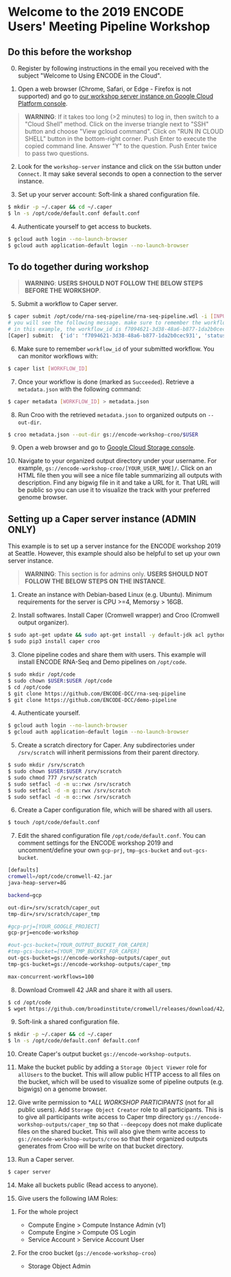 # Welcome to the 2019 ENCODE Users' Meeting Pipeline Workshop

## Do this before the workshop

0. Register by following instructions in the email you received with the subject "Welcome to Using ENCODE in the Cloud".

1. Open a web browser (Chrome, Safari, or Edge - Firefox is not supported) and go to [our workshop server instance on Google Cloud Platform console](https://console.cloud.google.com/compute/instancesDetail/zones/us-west1-b/instances/workshop-server?project=encode-workshop).

> **WARNING**: If it takes too long (>2 minutes) to log in, then switch to a "Cloud Shell" method. Click on the inverse triangle next to "SSH" button and choose "View gcloud command". Click on "RUN IN CLOUD SHELL" button in the bottom-right corner. Push Enter to execute the copied command line. Answer "Y" to the question. Push Enter twice to pass two questions.

2. Look for the `workshop-server` instance and click on the `SSH` button under `Connect`.  It may sake several seconds to open a connection to the server instance.

3. Set up your server account:  Soft-link a shared configuration file.
```bash
$ mkdir -p ~/.caper && cd ~/.caper
$ ln -s /opt/code/default.conf default.conf
```

4. Authenticate yourself to get access to buckets.
```bash
$ gcloud auth login --no-launch-browser
$ gcloud auth application-default login --no-launch-browser
```

## To do together during workshop

> **WARNING**: **USERS SHOULD NOT FOLLOW THE BELOW STEPS BEFORE THE WORKSHOP**.

5. Submit a workflow to Caper server.
```bash
$ caper submit /opt/code/rna-seq-pipeline/rna-seq-pipeline.wdl -i [INPUT_JSON]
# you will see the following message. make sure to remember the workflow_id
# in this example, the workflow_id is f7094621-3d38-48a6-b877-1da2b0cec931
[Caper] submit:  {'id': 'f7094621-3d38-48a6-b877-1da2b0cec931', 'status': 'Submitted'}
```

6. Make sure to remember `workflow_id` of your submitted workflow. You can monitor workflows with:
```bash
$ caper list [WORKFLOW_ID]
```

7. Once your workflow is done (marked as `Succeeded`). Retrieve a `metadata.json` with the following command:
```bash
$ caper metadata [WORKFLOW_ID] > metadata.json
```

8. Run Croo with the retrieved `metadata.json` to organized outputs on `--out-dir`.
```bash
$ croo metadata.json --out-dir gs://encode-workshop-croo/$USER
```

9. Open a web browser and go to [Google Cloud Storage console](https://console.cloud.google.com/storage/browser/encode-workshop-croo/?project=encode-workshop&folder=true&organizationId=true).

10. Navigate to your organized output directory under your username. For example, `gs://encode-workshop-croo/[YOUR_USER_NAME]/`. Click on an HTML file then you will see a nice file table summarizing all outputs with description. Find any bigwig file in it and take a URL for it. That URL will be public so you can use it to visualize the track with your preferred genome browser.


## Setting up a Caper server instance (ADMIN ONLY)

This example is to set up a server instance for the ENCODE workshop 2019 at Seattle. However, this example should also be helpful to set up your own server instance.

> **WARNING**: This section is for admins only. **USERS SHOULD NOT FOLLOW THE BELOW STEPS ON THE INSTANCE**.

1. Create an instance with Debian-based Linux (e.g. Ubuntu). Minimum requirements for the server is CPU >=4, Memorsy > 16GB.

2. Install softwares. Install Caper (Cromwell wrapper) and Croo (Cromwell output organizer).
```bash
$ sudo apt-get update && sudo apt-get install -y default-jdk acl python3 python3-pip git wget curl htop
$ sudo pip3 install caper croo
```

3. Clone pipeline codes and share them with users. This example will install ENCODE RNA-Seq and Demo pipelines on `/opt/code`.
```bash
$ sudo mkdir /opt/code
$ sudo chown $USER:$USER /opt/code
$ cd /opt/code
$ git clone https://github.com/ENCODE-DCC/rna-seq-pipeline
$ git clone https://github.com/ENCODE-DCC/demo-pipeline
```

4. Authenticate yourself.
```bash
$ gcloud auth login --no-launch-browser
$ gcloud auth application-default login --no-launch-browser
```

5. Create a scratch directory for Caper. Any subdirectories under `/srv/scratch` will inherit permissions from their parent directory.
```bash
$ sudo mkdir /srv/scratch
$ sudo chown $USER:$USER /srv/scratch
$ sudo chmod 777 /srv/scratch
$ sudo setfacl -d -m u::rwx /srv/scratch
$ sudo setfacl -d -m g::rwx /srv/scratch
$ sudo setfacl -d -m o::rwx /srv/scratch
```

6. Create a Caper configuration file, which will be shared with all users.
```bash
$ touch /opt/code/default.conf
```

7. Edit the shared configuration file `/opt/code/default.conf`. You can comment settings for the ENCODE workshop 2019 and uncomment/define your own `gcp-prj`, `tmp-gcs-bucket` and `out-gcs-bucket`.
```bash
[defaults]
cromwell=/opt/code/cromwell-42.jar
java-heap-server=8G

backend=gcp

out-dir=/srv/scratch/caper_out
tmp-dir=/srv/scratch/caper_tmp

#gcp-prj=[YOUR_GOOGLE_PROJECT]
gcp-prj=encode-workshop

#out-gcs-bucket=[YOUR_OUTPUT_BUCKET_FOR_CAPER]
#tmp-gcs-bucket=[YOUR_TMP_BUCKET_FOR_CAPER]
out-gcs-bucket=gs://encode-workshop-outputs/caper_out
tmp-gcs-bucket=gs://encode-workshop-outputs/caper_tmp

max-concurrent-workflows=100
```

8. Download Cromwell 42 JAR and share it with all users.
```bash
$ cd /opt/code
$ wget https://github.com/broadinstitute/cromwell/releases/download/42/cromwell-42.jar
```

9. Soft-link a shared configuration file.
```bash
$ mkdir -p ~/.caper && cd ~/.caper
$ ln -s /opt/code/default.conf default.conf
```

10. Create Caper's output bucket `gs://encode-workshop-outputs`.

11. Make the bucket public by adding a `Storage Object Viewer` role for `allUsers` to the bucket. This will allow public HTTP access to all files on the bucket, which will be used to visualize some of pipeline outputs (e.g. bigwigs) on a genome browser.

12. Give write permission to **ALL WORKSHOP PARTICIPANTS* (not for all public users). Add `Storage Object Creator` role to all participants. This is to give all participants write access to Caper tmp directory `gs://encode-workshop-outputs/caper_tmp` so that `--deepcopy` does not make duplicate files on the shared bucket. This will also give them write access to `gs://encode-workshop-outputs/croo` so that their organized outputs generates from Croo will be write on that bucket directory.

13. Run a Caper server.
```bash
$ caper server
```

14. Make all buckets public (Read access to anyone).

15. Give users the following IAM Roles:

1) For the whole project
	- Compute Engine > Compute Instance Admin (v1)
	- Compute Engine > Compute OS Login
	- Service Account > Service Account User

2) For the croo bucket (`gs://encode-workshop-croo`)
	- Storage Object Admin
